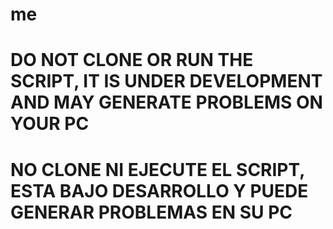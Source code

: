 # me

# DO NOT CLONE OR RUN THE SCRIPT, IT IS UNDER DEVELOPMENT AND MAY GENERATE PROBLEMS ON YOUR PC

# NO CLONE NI EJECUTE EL SCRIPT, ESTA BAJO DESARROLLO Y PUEDE GENERAR PROBLEMAS EN SU PC
